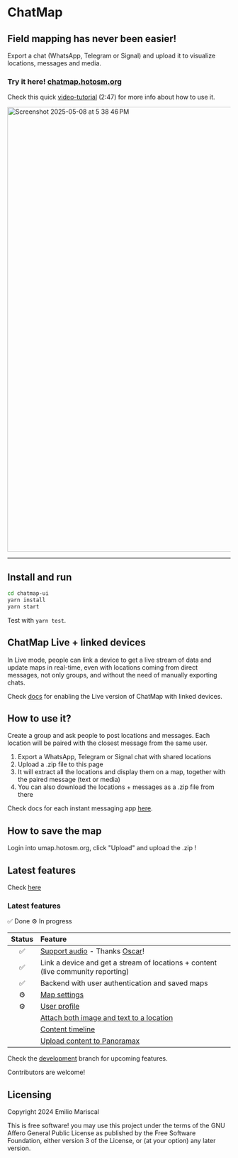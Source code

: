 # ChatMap

## Field mapping has never been easier!

Export a chat (WhatsApp, Telegram or Signal) and upload it to visualize locations, messages and media.

### Try it here! [chatmap.hotosm.org](https://chatmap.hotosm.org)

Check this quick [video-tutorial](https://www.youtube.com/watch?v=ScHgVhyj1aw) (2:47) for more info about how to use it.

<img width="1001" alt="Screenshot 2025-05-08 at 5 38 46 PM" src="https://github.com/user-attachments/assets/9a9e50e0-f154-4fc3-b574-09bf54b23c67" />

---

## Install and run

```bash
cd chatmap-ui
yarn install
yarn start
```

Test with `yarn test`.

## ChatMap Live + linked devices

In Live mode, people can link a device to get a live stream of data and update maps in real-time,
even with locations coming from direct messages, not only groups, and without the need of manually
exporting chats.

Check [docs](https://github.com/hotosm/chatmap/blob/develop/docs/live.md) for enabling
the Live version of ChatMap with linked devices.

## How to use it?

Create a group and ask people to post locations and messages. Each location will be paired 
with the closest message from the same user.

1. Export a WhatsApp, Telegram or Signal chat with shared locations
2. Upload a .zip file to this page
3. It will extract all the locations and display them on a map, together with the paired message (text or media)
4. You can also download the locations + messages as a .zip file from there

Check docs for each instant messaging app [here](https://github.com/hotosm/chatmap/blob/master/docs/apps.md).

## How to save the map

Login into umap.hotosm.org, click "Upload" and upload the .zip !

## Latest features

Check [here](https://github.com/orgs/hotosm/projects/46/views/1)

### Latest features

✅ Done
⚙️ In progress

<!-- prettier-ignore-start -->
| Status | Feature |
|:--:| :-- |
|✅| [Support audio](https://github.com/hotosm/chatmap/issues/5) - Thanks [Oscar](https://github.com/oxcar)!|
|✅| Link a device and get a stream of locations + content (live community reporting)|
|✅| Backend with user authentication and saved maps |
|⚙️| [Map settings](https://github.com/hotosm/chatmap/issues/37)
|⚙️| [User profile](https://github.com/hotosm/chatmap/issues/36)
| | [Attach both image and text to a location](https://github.com/hotosm/chatmap/issues/1) |
| | [Content timeline](https://github.com/hotosm/chatmap/issues/7) |
| | [Upload content to Panoramax](https://github.com/hotosm/chatmap/issues/20) 

Check the [development](https://github.com/hotosm/chatmap/blob/develop/) branch for upcoming features.

Contributors are welcome!

## Licensing

Copyright 2024 Emilio Mariscal

This is free software! you may use this project under the terms of the GNU Affero General Public License as published by the Free Software Foundation, either version 3 of the License, or (at your option) any later version.
